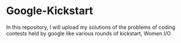 # Google-Kickstart
In this repository, I will upload my solutions of the problems of coding contests held by google like various rounds of kickstart,  Women I/O
